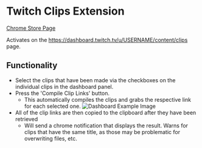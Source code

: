 # Twitch Clips Extension

[Chrome Store Page](https://chrome.google.com/webstore/detail/twitch-clips-helper/lnnmamblgkdjladkhgjecbhgopnfhnih)

Activates on the https://dashboard.twitch.tv/u/USERNAME/content/clips page.

## Functionality
- Select the clips that have been made via the checkboxes on the individual clips in the dashboard panel.
- Press the 'Compile Clip Links' button.
  - This automatically compiles the clips and grabs the respective link for each selected one.
  ![Dashboard Example Image](https://i.imgur.com/IA1uLNd.png)
- All of the clip links are then copied to the clipboard after they have been retrieved
  - Will send a chrome notification that displays the result. Warns for clips that have the same title, as those may be problematic for overwriting files, etc.
